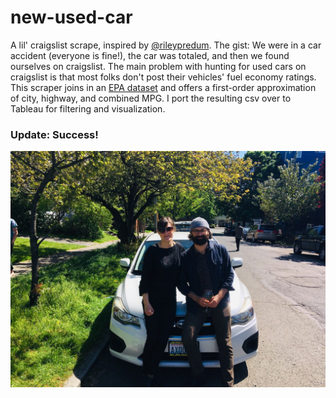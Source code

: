 # new-used-car
A lil' craigslist scrape, inspired by [@rileypredum](https://towardsdatascience.com/web-scraping-craigslist-a-complete-tutorial-c41cea4f4981).
The gist: We were in a car accident (everyone is fine!), the car was totaled, and then we found ourselves on craigslist. The main problem with hunting for used cars on craigslist is that most folks don't post their vehicles' fuel economy ratings. This scraper joins in an [EPA dataset](https://www.fueleconomy.gov/feg/download.shtml) and offers a first-order approximation of city, highway, and combined MPG.
I port the resulting csv over to Tableau for filtering and visualization.

### Update: Success!
![A new used car](https://github.com/clayton-aldern/new-used-car/blob/master/imgs/success.jpg?raw=true)
